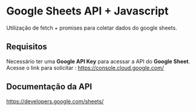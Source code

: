 # Google Sheets API + Javascript

Utilização de fetch + promises para coletar dados do google sheets.

## Requisitos

Necessário ter uma **Google API Key** para acessar a API do **Google Sheet**.
Acesse o link para solicitar : https://console.cloud.google.com/

## Documentação da API

https://developers.google.com/sheets/
